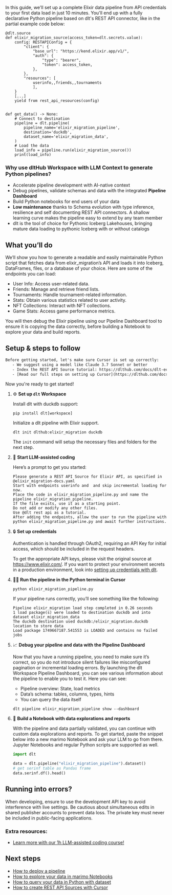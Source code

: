 In this guide, we'll set up a complete Elixir data pipeline from API credentials to your first data load in just 10 minutes. You'll end up with a fully declarative Python pipeline based on dlt's REST API connector, like in the partial example code below:

```python-outcome
@dlt.source
def elixir_migration_source(access_token=dlt.secrets.value):
    config: RESTAPIConfig = {
        "client": {
            "base_url": "https://kend.elixir.app/v1/",
            "auth": {
                "type": "bearer",
                "token": access_token,
            },
        },
        "resources": [
            userinfo,,friends,,tournaments
            ],
    }
    [...]
    yield from rest_api_resources(config)


def get_data() -> None:
    # Connect to destination
    pipeline = dlt.pipeline(
        pipeline_name='elixir_migration_pipeline',
        destination='duckdb',
        dataset_name='elixir_migration_data', 
    )
    # Load the data
    load_info = pipeline.run(elixir_migration_source())
    print(load_info) 
```

### Why use dltHub Workspace with LLM Context to generate Python pipelines?

- Accelerate pipeline development with AI-native context
- Debug pipelines, validate schemas and data with the integrated **Pipeline Dashboard**
- Build Python notebooks for end users of your data
- **Low maintenance** thanks to Schema evolution with type inference, resilience and self documenting REST API connectors. A shallow learning curve makes the pipeline easy to extend by any team member
- dlt is the tool of choice for Pythonic Iceberg Lakehouses, bringing mature data loading to pythonic Iceberg with or without catalogs

## What you’ll do

We’ll show you how to generate a readable and easily maintainable Python script that fetches data from elixir_migration’s API and loads it into Iceberg, DataFrames, files, or a database of your choice. Here are some of the endpoints you can load:

- User Info: Access user-related data.
- Friends: Manage and retrieve friend lists.
- Tournaments: Handle tournament-related information.
- Stats: Obtain various statistics related to user activity.
- NFT Collections: Interact with NFT collections.
- Game Stats: Access game performance metrics.

You will then debug the Elixir pipeline using our Pipeline Dashboard tool to ensure it is copying the data correctly, before building a Notebook to explore your data and build reports.

## Setup & steps to follow

```default
Before getting started, let's make sure Cursor is set up correctly:
   - We suggest using a model like Claude 3.7 Sonnet or better
   - Index the REST API Source tutorial: https://dlthub.com/docs/dlt-ecosystem/verified-sources/rest_api/ and add it to context as **@dlt rest api**
   - [Read our full steps on setting up Cursor](https://dlthub.com/docs/dlt-ecosystem/llm-tooling/cursor-restapi#23-configuring-cursor-with-documentation)
```

Now you're ready to get started!

1. ⚙️ **Set up `dlt` Workspace**
    
    Install dlt with duckdb support:
    ```shell
    pip install dlt[workspace]
    ```

    Initialize a dlt pipeline with Elixir support.
    ```shell
    dlt init dlthub:elixir_migration duckdb
    ```

    The `init` command will setup the necessary files and folders for the next step.
    
2. 🤠 **Start LLM-assisted coding**
    
    Here’s a prompt to get you started:
    
    ```prompt
    Please generate a REST API Source for Elixir API, as specified in @elixir_migration-docs.yaml 
    Start with endpoints userinfo and  and skip incremental loading for now. 
    Place the code in elixir_migration_pipeline.py and name the pipeline elixir_migration_pipeline. 
    If the file exists, use it as a starting point. 
    Do not add or modify any other files. 
    Use @dlt rest api as a tutorial. 
    After adding the endpoints, allow the user to run the pipeline with python elixir_migration_pipeline.py and await further instructions.
    ```

    
3. 🔒 **Set up credentials** 
    
    Authentication is handled through OAuth2, requiring an API Key for initial access, which should be included in the request headers.
    
    To get the appropriate API keys, please visit the original source at https://www.elixir.com/.
    If you want to protect your environment secrets in a production environment, look into [setting up credentials with dlt](https://dlthub.com/docs/walkthroughs/add_credentials).
    
4. 🏃‍♀️ **Run the pipeline in the Python terminal in Cursor**
    
    ```shell
    python elixir_migration_pipeline.py
    ```
    
    If your pipeline runs correctly, you’ll see something like the following:
    
    ```shell
    Pipeline elixir_migration load step completed in 0.26 seconds
    1 load package(s) were loaded to destination duckdb and into dataset elixir_migration_data
    The duckdb destination used duckdb:/elixir_migration.duckdb location to store data
    Load package 1749667187.541553 is LOADED and contains no failed jobs
    ```
    
5. 📈 **Debug your pipeline and data with the Pipeline Dashboard**

    Now that you have a running pipeline, you need to make sure it’s correct, so you do not introduce silent failures like misconfigured pagination or incremental loading errors. By launching the dlt Workspace Pipeline Dashboard, you can see various information about the pipeline to enable you to test it. Here you can see:
    - Pipeline overview: State, load metrics
    - Data’s schema: tables, columns, types, hints
    - You can query the data itself
    
    ```shell
    dlt pipeline elixir_migration_pipeline show --dashboard
    ```
    
6. 🐍 **Build a Notebook with data explorations and reports**

    With the pipeline and data partially validated, you can continue with custom data explorations and reports. To get started, paste the snippet below into a new marimo Notebook and ask your LLM to go from there. Jupyter Notebooks and regular Python scripts are supported as well.

    
    ```python
    import dlt

   data = dlt.pipeline("elixir_migration_pipeline").dataset()
   # get serinf table as Pandas frame
   data.serinf.df().head()
    ```

## Running into errors?

When developing, ensure to use the development API key to avoid interference with live settings. Be cautious about simultaneous edits in shared publisher accounts to prevent data loss. The private key must never be included in public-facing applications.

### Extra resources:

- [Learn more with our 1h LLM-assisted coding course!](https://www.youtube.com/watch?v=GGid70rnJuM)

## Next steps

- [How to deploy a pipeline](https://dlthub.com/docs/walkthroughs/deploy-a-pipeline)
- [How to explore your data in marimo Notebooks](https://dlthub.com/docs/general-usage/dataset-access/marimo)
- [How to query your data in Python with dataset](https://dlthub.com/docs/general-usage/dataset-access/dataset)
- [How to create REST API Sources with Cursor](https://dlthub.com/docs/dlt-ecosystem/llm-tooling/cursor-restapi)